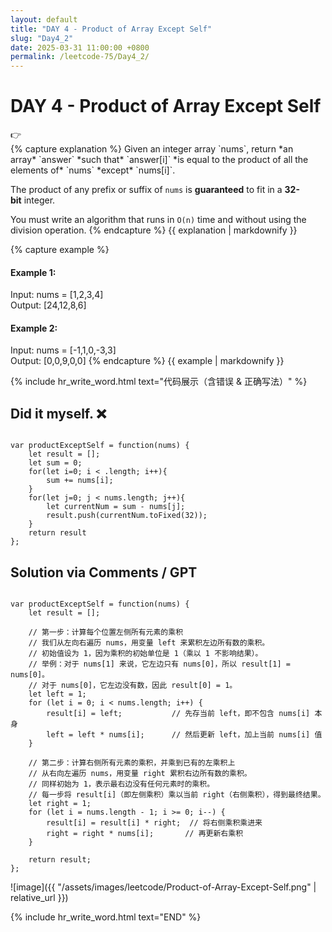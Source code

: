 ```yaml
---
layout: default
title: "DAY 4 - Product of Array Except Self"
slug: "Day4_2"
date: 2025-03-31 11:00:00 +0800
permalink: /leetcode-75/Day4_2/
---
```


# DAY 4 - Product of Array Except Self

<aside class="asideDiv">
    <div>👉</div>
    <div>
        <main>
            {% capture explanation %}
Given an integer array `nums`, return *an array* `answer` *such that* `answer[i]` *is equal to the product of all the elements of* `nums` *except* `nums[i]`.

The product of any prefix or suffix of `nums` is **guaranteed** to fit in a **32-bit** integer.

You must write an algorithm that runs in `O(n)` time and without using the division operation.
            {% endcapture %}
            {{ explanation | markdownify }}
        </main>
        <main>
            {% capture example %}
#### Example 1:
Input: nums = [1,2,3,4]  
Output: [24,12,8,6]
#### Example 2:
Input: nums = [-1,1,0,-3,3]  
Output: [0,0,9,0,0]
            {% endcapture %}
            {{ example | markdownify }}
        </main>
    </div>
</aside>

{% include hr_write_word.html text="代码展示（含错误 & 正确写法）" %}

## **Did it myself.** &#x274C;
<pre><code class="language-js">
var productExceptSelf = function(nums) {
    let result = [];
    let sum = 0;
    for(let i=0; i < .length; i++){
        sum += nums[i];
    }
    for(let j=0; j < nums.length; j++){
        let currentNum = sum - nums[j];
        result.push(currentNum.toFixed(32));
    }
    return result
};
</code></pre>

## **Solution via Comments / GPT**
<pre><code class="language-js">
var productExceptSelf = function(nums) {
    let result = [];

    // 第一步：计算每个位置左侧所有元素的乘积
    // 我们从左向右遍历 nums，用变量 left 来累积左边所有数的乘积。
    // 初始值设为 1，因为乘积的初始单位是 1（乘以 1 不影响结果）。
    // 举例：对于 nums[1] 来说，它左边只有 nums[0]，所以 result[1] = nums[0]。
    // 对于 nums[0]，它左边没有数，因此 result[0] = 1。
    let left = 1;
    for (let i = 0; i < nums.length; i++) {
        result[i] = left;           // 先存当前 left，即不包含 nums[i] 本身
        left = left * nums[i];      // 然后更新 left，加上当前 nums[i] 值
    }

    // 第二步：计算右侧所有元素的乘积，并乘到已有的左乘积上
    // 从右向左遍历 nums，用变量 right 累积右边所有数的乘积。
    // 同样初始为 1，表示最右边没有任何元素时的乘积。
    // 每一步将 result[i]（即左侧乘积）乘以当前 right（右侧乘积），得到最终结果。
    let right = 1;
    for (let i = nums.length - 1; i >= 0; i--) {
        result[i] = result[i] * right;  // 将右侧乘积乘进来
        right = right * nums[i];       // 再更新右乘积
    }

    return result;
};
</code></pre>
![image]({{ "/assets/images/leetcode/Product-of-Array-Except-Self.png" | relative_url }})

{% include hr_write_word.html text="END" %}